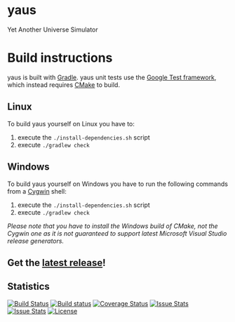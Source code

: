 # yaus
Yet Another Universe Simulator

# Build instructions

yaus is built with [Gradle](http://gradle.org/ "Realize Build Happiness").
yaus unit tests use the [Google Test framework](https://github.com/google/googletest), which instead requires [CMake](https://cmake.org/) to build.

## Linux
To build yaus yourself on Linux you have to:

1. execute the `./install-dependencies.sh` script
2. execute `./gradlew check`

## Windows
To build yaus yourself on Windows you have to run the following commands from a [Cygwin](https://www.cygwin.com/) shell:

1. execute the `./install-dependencies.sh` script
2. execute `./gradlew check`

*Please note that you have to install the Windows build of CMake, not the Cygwin one as it is not guaranteed to support latest Microsoft Visual Studio release generators.*

Get the [latest release](https://github.com/apetrozzelli/yaus/releases/latest)! 
-------------------------------------------------------------------------------

Statistics
----------

[![Build Status](https://travis-ci.org/apetrozzelli/yaus.png?branch=master)](https://travis-ci.org/apetrozzelli/yaus)
[![Build status](https://ci.appveyor.com/api/projects/status/navecp6nfn90tq0r/branch/master?svg=true&passingText=windows%20build%20passing)](https://ci.appveyor.com/project/apetrozzelli/yaus/branch/master)
[![Coverage Status](https://coveralls.io/repos/github/apetrozzelli/yaus/badge.svg?branch=master)](https://coveralls.io/github/apetrozzelli/yaus?branch=master)
[![Issue Stats](http://issuestats.com/github/apetrozzelli/yaus/badge/issue)](http://issuestats.com/github/apetrozzelli/yaus)
[![Issue Stats](http://issuestats.com/github/apetrozzelli/yaus/badge/pr)](http://issuestats.com/github/apetrozzelli/yaus)
[![License](https://img.shields.io/badge/license-MIT-blue.svg)](https://github.com/apetrozzelli/yaus/blob/master/LICENSE.txt)

